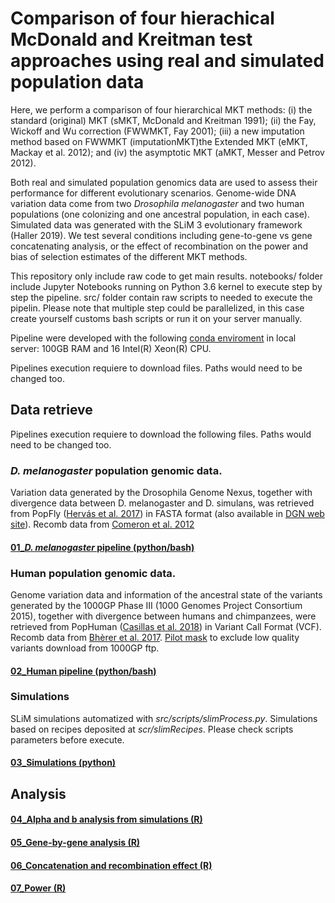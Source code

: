# Comparison of four hierachical McDonald and Kreitman test approaches using real and simulated population data

Here, we perform a comparison of four hierarchical MKT methods: (i) the standard (original) MKT (sMKT, McDonald and Kreitman 1991); (ii) the Fay, Wickoff and Wu correction (FWWMKT, Fay 2001); (iii) a new imputation method based on FWWMKT (imputationMKT)the Extended MKT (eMKT, Mackay et al. 2012); and (iv) the asymptotic MKT (aMKT, Messer and Petrov 2012). 

Both real and simulated population genomics data are used to assess their performance for different evolutionary scenarios. Genome-wide DNA variation data come from two *Drosophila melanogaster* and two human populations (one colonizing and one ancestral population, in each case). Simulated data was generated with the SLiM 3 evolutionary framework (Haller ‎2019). We test several conditions including gene-to-gene vs gene concatenating analysis, or the effect of recombination on the power and bias of selection estimates of the different MKT methods.


This repository only include raw code to get main results. notebooks/ folder include Jupyter Notebooks running on Python 3.6 kernel to execute step by step the pipeline. src/ folder contain raw scripts to needed to execute the pipelin. Please note that multiple step could be parallelized, in this case create yourself customs bash scripts or run it on your server manually.  

Pipeline were developed with the following [conda enviroment](https://github.com/jmurga/mktComparison/blob/master/mktComparison.yml) in local server: 100GB RAM and 16 Intel(R) Xeon(R) CPU.  

Pipelines execution requiere to download  files. Paths would need to be changed too.

## Data retrieve
Pipelines execution requiere to download the following files. Paths would need to be changed too. 

### *D. melanogaster* population genomic data.
Variation data generated by the Drosophila Genome Nexus, together with divergence data between D. melanogaster and D. simulans, was retrieved from PopFly ([Hervás et al. 2017](https://academic.oup.com/bioinformatics/article/33/17/2779/3796397)) in FASTA format (also available in [DGN web site](http://www.johnpool.net/genomes.html)). Recomb data from [Comeron et al. 2012](https://journals.plos.org/plosgenetics/article?id=10.1371/journal.pgen.1002905)  

#### [01_*D. melanogaster* pipeline (python/bash)](https://github.com/jmurga/mktComparison/blob/master/scripts/notebooks/dmelProteinsData.ipynb)  

### Human population genomic data. 
Genome variation data and information of the ancestral state of the variants generated by the 1000GP Phase III (1000 Genomes Project Consortium 2015), together with divergence between humans and chimpanzees, were retrieved from PopHuman ([Casillas et al. 2018](https://academic.oup.com/nar/article/46/D1/D1003/4559406)) in Variant Call Format (VCF). Recomb data from [Bhèrer et al. 2017](https://www.nature.com/articles/ncomms14994). [Pilot mask](ftp://ftp.1000genomes.ebi.ac.uk/vol1/ftp/release/20130502/supporting/accessible_genome_masks) to exclude low quality variants download from 1000GP ftp.

#### [02_Human pipeline (python/bash)](https://github.com/jmurga/mktComparison/blob/master/scripts/notebooks/humanProteins.ipynb)

### Simulations
SLiM simulations automatized with *src/scripts/slimProcess.py*. Simulations based on recipes deposited at *scr/slimRecipes*. Please check scripts parameters before execute.

#### [03_Simulations (python)](https://github.com/jmurga/mktComparison/blob/master/scripts/notebooks/SLiMSimulations.ipynb)

## Analysis
#### [04_Alpha and b analysis from simulations (R)](https://github.com/jmurga/mktComparison/blob/master/scripts/notebooks/SLiMAnalysis.ipynb)
#### [05_Gene-by-gene analysis (R)](https://github.com/jmurga/mktComparison/blob/master/scripts/notebooks/alphaTable.ipynb)
#### [06_Concatenation and recombination effect (R)](https://github.com/jmurga/mktComparison/blob/master/scripts/notebooks/concatenation.ipynb)
#### [07_Power (R)](https://github.com/jmurga/mktComparison/blob/master/scripts/notebooks/power.ipynb)
